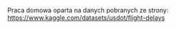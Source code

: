 Praca domowa oparta na danych pobranych ze strony:
https://www.kaggle.com/datasets/usdot/flight-delays
